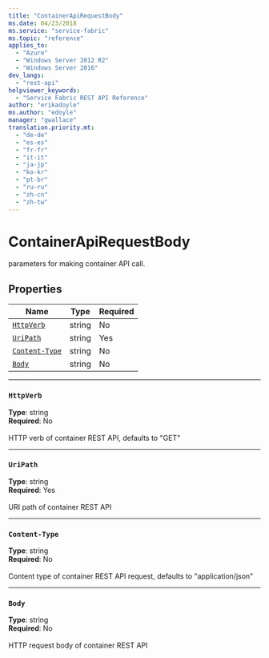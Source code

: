 ```yaml
---
title: "ContainerApiRequestBody"
ms.date: 04/23/2018
ms.service: "service-fabric"
ms.topic: "reference"
applies_to: 
  - "Azure"
  - "Windows Server 2012 R2"
  - "Windows Server 2016"
dev_langs: 
  - "rest-api"
helpviewer_keywords: 
  - "Service Fabric REST API Reference"
author: "erikadoyle"
ms.author: "edoyle"
manager: "gwallace"
translation.priority.mt: 
  - "de-de"
  - "es-es"
  - "fr-fr"
  - "it-it"
  - "ja-jp"
  - "ko-kr"
  - "pt-br"
  - "ru-ru"
  - "zh-cn"
  - "zh-tw"
---
```

# ContainerApiRequestBody

parameters for making container API call.

## Properties
| Name | Type | Required |
| --- | --- | --- |
| [`HttpVerb`](#httpverb) | string | No |
| [`UriPath`](#uripath) | string | Yes |
| [`Content-Type`](#content-type) | string | No |
| [`Body`](#body) | string | No |

____
### `HttpVerb`
__Type__: string <br/>
__Required__: No<br/>
<br/>
HTTP verb of container REST API, defaults to "GET"

____
### `UriPath`
__Type__: string <br/>
__Required__: Yes<br/>
<br/>
URI path of container REST API

____
### `Content-Type`
__Type__: string <br/>
__Required__: No<br/>
<br/>
Content type of container REST API request, defaults to "application/json"

____
### `Body`
__Type__: string <br/>
__Required__: No<br/>
<br/>
HTTP request body of container REST API
